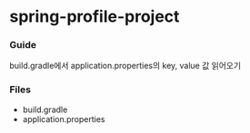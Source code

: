 # spring-profile-project
### Guide
build.gradle에서 application.properties의 key, value 값 읽어오기

### Files
* build.gradle
* application.properties
